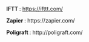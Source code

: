 <b> IFTT </b>: https://ifttt.com/
<p> <b> Zapier </b>: https://zapier.com/
<p> <b> Poligraft </b>: http://poligraft.com/
